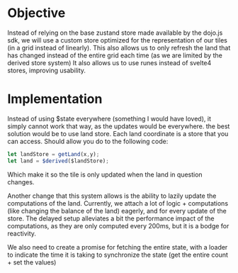 # Objective
Instead of relying on the base zustand store made available by the dojo.js sdk,
we will use a custom store optimized for the representation of our tiles (in a grid instead of linearly).
This also allows us to only refresh the land that has changed instead of the entire grid each time (as we are limited by the derived store system)
It also allows us to use runes instead of svelte4 stores, improving usability.

# Implementation

Instead of using $state everywhere (something I would have loved), it simply cannot work that way, as the updates would be everywhere.
the best solution would be to use land store. Each land coordinate is a store that you can access. Should allow you do to the following code:

```js
let landStore = getLand(x,y);
let land = $derived($landStore);
```
Which make it so the tile is only updated when the land in question changes.

Another change that this system allows is the ability to lazily update the computations of the land. Currently, we attach a lot of logic + computations (like changing the balance of the land) eagerly, and for every update of the store.
The delayed setup alleviates a bit the performance impact of the computations, as they are only computed every 200ms, but it is a bodge for reactivity.

We also need to create a promise for fetching the entire state, with a loader to indicate the time it is taking to synchronize the state (get the entire count + set the values)
